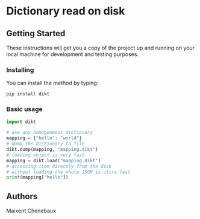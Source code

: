 # Dictionary read on disk

## Getting Started

These instructions will get you a copy of the project up and running on your local machine for development and testing purposes.


### Installing

You can install the method by typing:
```
pip install dikt
```

### Basic usage

```python
import dikt

# use any homogeneous dictionary
mapping = {"hello": "world"}
# dump the dictionary to file
dikt.dump(mapping, "mapping.dikt")
# loading object is very fast
mapping = dikt.load("mapping.dikt")
# accessing item directly from the disk
# without loading the whole JSON is ultra fast
print(mapping["hello"])
```

## Authors

Maixent Chenebaux